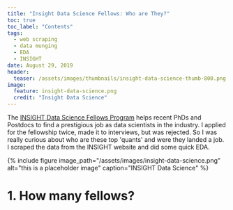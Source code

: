 ```yaml
---
title: "Insight Data Science Fellows: Who are They?"
toc: true
toc_label: "Contents"
tags:
  - web scraping
  - data munging
  - EDA
  - INSIGHT
date: August 29, 2019
header:
  teaser: /assets/images/thumbnails/insight-data-science-thumb-800.png
image:
  feature: insight-data-science.png
  credit: "Insight Data Science"
---
```

The [INSIGHT Data Science Fellows Program](https://www.insightdatascience.com) helps recent PhDs and Postdocs to find a prestigious job as data scientists in the industry. 
I applied for the fellowship twice, made it to interviews, but was rejected. So I was really curious about who are these top 'quants' and were they landed a job. I scraped the data from the INSIGHT website and did some quick EDA. 

{% include figure image_path="/assets/images/insight-data-science.png" alt="this is a placeholder image" caption="INSIGHT Data Science" %}



# 1. How many fellows?
